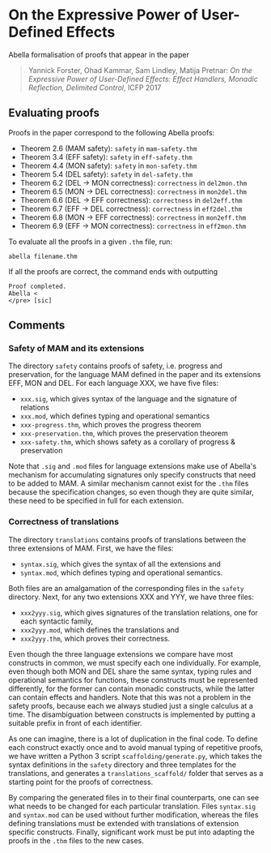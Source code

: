 # On the Expressive Power of User-Defined Effects

Abella formalisation of proofs that appear in the paper
> Yannick Forster, Ohad Kammar, Sam Lindley, Matija Pretnar:
> *On the Expressive Power of User-Defined Effects:*
> *Effect Handlers, Monadic Reflection, Delimited Control*,
> ICFP 2017

## Evaluating proofs

Proofs in the paper correspond to the following Abella proofs:

* Theorem 2.6 (MAM safety): `safety` in `mam-safety.thm`
* Theorem 3.4 (EFF safety): `safety` in `eff-safety.thm`
* Theorem 4.4 (MON safety): `safety` in `mon-safety.thm`
* Theorem 5.4 (DEL safety): `safety` in `del-safety.thm`
* Theorem 6.2 (DEL → MON correctness):  `correctness` in `del2mon.thm`
* Theorem 6.5 (MON → DEL correctness):  `correctness` in `mon2del.thm`
* Theorem 6.6 (DEL → EFF correctness):  `correctness` in `del2eff.thm`
* Theorem 6.7 (EFF → DEL correctness):  `correctness` in `eff2del.thm`
* Theorem 6.8 (MON → EFF correctness):  `correctness` in `mon2eff.thm`
* Theorem 6.9 (EFF → MON correctness):  `correctness` in `eff2mon.thm`

To evaluate all the proofs in a given `.thm` file, run:

    abella filename.thm

If all the proofs are correct, the command ends with outputting

    Proof completed.
    Abella < 
    </pre> [sic]


## Comments

### Safety of MAM and its extensions

The directory `safety` contains proofs of safety, i.e. progress and
preservation, for the language MAM defined in the paper and its extensions EFF,
MON and DEL. For each language XXX, we have five files:

* `xxx.sig`, which gives syntax of the language and the signature of relations
* `xxx.mod`, which defines typing and operational semantics
* `xxx-progress.thm`, which proves the progress theorem
* `xxx-preservation.thm`, which proves the preservation theorem
* `xxx-safety.thm`, which shows safety as a corollary of progress & preservation

Note that `.sig` and `.mod` files for language extensions make use of Abella's
mechanism for accumulating signatures only specify constructs that need to be
added to MAM. A similar mechanism cannot exist for the `.thm` files because the
specification changes, so even though they are quite similar, these need to be
specified in full for each extension.


### Correctness of translations

The directory `translations` contains proofs of translations between the three
extensions of MAM. First, we have the files:

* `syntax.sig`, which gives the syntax of all the extensions and
* `syntax.mod`, which defines typing and operational semantics.

Both files are an amalgamation of the corresponding files in the `safety`
directory. Next, for any two extensions XXX and YYY, we have three files:

* `xxx2yyy.sig`, which gives signatures of the translation relations, one for each syntactic family,
* `xxx2yyy.mod`, which defines the translations and
* `xxx2yyy.thm`, which proves their correctness.

Even though the three language extensions we compare have most constructs in
common, we must specify each one individually. For example, even though both MON
and DEL share the same syntax, typing rules and operational semantics for
functions, these constructs must be represented differently, for the former can
contain monadic constructs, while the latter can contain effects and handlers.
Note that this was not a problem in the safety proofs, because each we always
studied just a single calculus at a time. The disambiguation between constructs
is implemented by putting a suitable prefix in front of each identifier.

As one can imagine, there is a lot of duplication in the final code. To define
each construct exactly once and to avoid manual typing of repetitive proofs, we
have written a Python 3 script `scaffolding/generate.py`, which takes the syntax
definitions in the `safety` directory and three templates for the translations,
and generates a `translations_scaffold/` folder that serves as a starting point
for the proofs of correctness.

By comparing the generated files in to their final counterparts, one can see
what needs to be changed for each particular translation. Files `syntax.sig` and
`syntax.mod` can be used without further modification, whereas the files
defining translations must be extended with translations of extension specific
constructs. Finally, significant work must be put into adapting the proofs in
the `.thm` files to the new cases.
